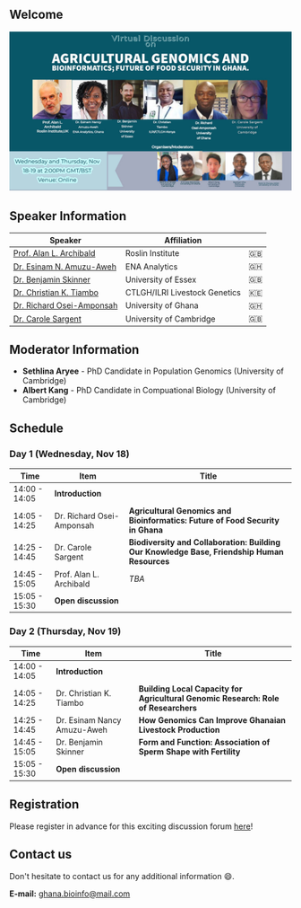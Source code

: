 ## Welcome

<img src="main.jpg" class="inline"/>

## Speaker Information

| Speaker                                                                                                              | Affiliation                           |         |
|----------------------------------------------------------------------------------------------------------------------|---------------------------------------|---------|
| [Prof. Alan L. Archibald](https://raw.githubusercontent.com/gbti/agrigenomics2020/gh-pages/speakers/alan.JPG)        | Roslin Institute                      | :gb:    |
| [Dr. Esinam N. Amuzu-Aweh](https://raw.githubusercontent.com/gbti/agrigenomics2020/gh-pages/speakers/esinam.JPG)     | ENA Analytics                         | :ghana: |
| [Dr. Benjamin Skinner](https://raw.githubusercontent.com/gbti/agrigenomics2020/gh-pages/speakers/ben.JPG)            | University of Essex                   | :gb:    |
| [Dr. Christian K. Tiambo](https://raw.githubusercontent.com/gbti/agrigenomics2020/gh-pages/speakers/christian.JPG)   | CTLGH/ILRI Livestock Genetics         | :kenya: |
| [Dr. Richard Osei-Amponsah](https://raw.githubusercontent.com/gbti/agrigenomics2020/gh-pages/speakers/richard.JPG)   | University of Ghana                   | :ghana: |
| [Dr. Carole Sargent](https://raw.githubusercontent.com/gbti/agrigenomics2020/gh-pages/speakers/carole.JPG)           | University of Cambridge               | :gb:    |

## Moderator Information

- **Sethlina Aryee** - PhD Candidate in Population Genomics (University of Cambridge)
- **Albert Kang** - PhD Candidate in Compuational Biology (University of Cambridge)

## Schedule

### Day 1 (Wednesday, Nov 18)

| Time          | Item                      | Title                                                                                       |
|---------------|---------------------------|---------------------------------------------------------------------------------------------|
| 14:00 - 14:05 | **Introduction**          |                                                                                             |
| 14:05 - 14:25 | Dr. Richard Osei-Amponsah | **Agricultural Genomics and Bioinformatics: Future of Food Security in Ghana**              |
| 14:25 - 14:45 | Dr. Carole Sargent        | **Biodiversity and Collaboration: Building Our Knowledge Base, Friendship Human Resources** |
| 14:45 - 15:05 | Prof. Alan L. Archibald   | *TBA*                                                                                       |
| 15:05 - 15:30 | **Open discussion**       |                                                                                             |

### Day 2 (Thursday, Nov 19)

| Time          | Item                        | Title                                                                                   |
|---------------|-----------------------------|-----------------------------------------------------------------------------------------|
| 14:00 - 14:05 | **Introduction**            |                                                                                         |
| 14:05 - 14:25 | Dr. Christian K. Tiambo     | **Building Local Capacity for Agricultural Genomic Research: Role of Researchers**      |
| 14:25 - 14:45 | Dr. Esinam Nancy Amuzu-Aweh | **How Genomics Can Improve Ghanaian Livestock Production**                              |
| 14:45 - 15:05 | Dr. Benjamin Skinner        | **Form and Function: Association of Sperm Shape with Fertility**                        |
| 15:05 - 15:30 | **Open discussion**         |                                                                                         |

## Registration

Please register in advance for this exciting discussion forum [here](https://zoom.us/webinar/register/WN_XUN2Ts1KRIebR1q_QJvrTA)!

## Contact us

Don't hesitate to contact us for any additional information :smile:.

**E-mail:** [ghana.bioinfo@mail.com](mailto:ghana.bioinfo@mail.com)
